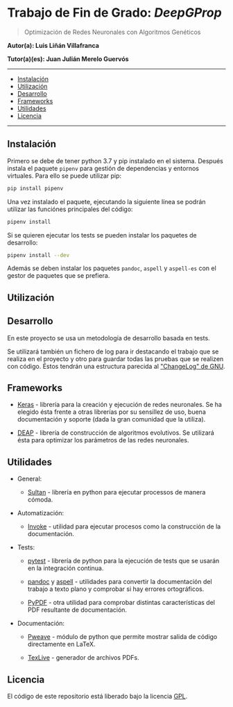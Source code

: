 # Trabajo de Fin de Grado: *DeepGProp*

> Optimización de Redes Neuronales con Algoritmos Genéticos

**Autor(a): Luis Liñán Villafranca**

**Tutor(a)(es): Juan Julián Merelo Guervós**

---

- [Instalación](#instalación)
- [Utilización](#utilización)
- [Desarrollo](#desarrollo)
- [Frameworks](#frameworks)
- [Utilidades](#utilidades)
- [Licencia](#licencia)

---

## Instalación

Primero se debe de tener python 3.7 y pip instalado en el sistema. Después
instala el paquete `pipenv` para gestión de dependencias y entornos virtuales.
Para ello se puede utilizar pip:

```bash
pip install pipenv
```

Una vez instalado el paquete, ejecutando la siguiente línea se podrán utilizar
las funciónes principales del código:

```bash
pipenv install
```

Si se quieren ejecutar los tests se pueden instalar los paquetes de desarrollo:

```bash
pipenv install --dev
```

Además se deben instalar los paquetes `pandoc`, `aspell` y `aspell-es` con el
gestor de paquetes que se prefiera.

## Utilización

## Desarrollo

En este proyecto se usa un metodología de desarrollo basada en tests.

Se utilizará también un fichero de log para ir destacando el trabajo que se
realiza en el proyecto y otro para guardar todas las pruebas que se realizen con
código. Éstos tendrán una estructura parecida al ["ChangeLog" de
GNU](https://www.gnu.org/software/emacs/manual/html_node/emacs/Format-of-ChangeLog.html).

## Frameworks

-   [Keras](https://keras.io/) - librería para la creación y ejecución de redes
    neuronales. Se ha elegido ésta frente a otras librerías por su sensillez de
    uso, buena documentación y soporte (dada la gran comunidad que la utiliza).

-   [DEAP](https://deap.readthedocs.io/en/master/) - librería de construcción
    de algoritmos evolutivos. Se utilizará ésta para optimizar los parámetros
    de las redes neuronales.

## Utilidades

-   General:

    -   [Sultan](https://sultan.readthedocs.io/en/latest/) - librería en python
        para ejecutar processos de manera cómoda.

-   Automatización:

    -   [Invoke](http://docs.pyinvoke.org/en/1.2/) - utilidad para ejecutar
        procesos como la construcción de la documentación.

-   Tests:

    -   [pytest](https://docs.pytest.org/en/latest/) - librería de python para
        la ejecución de tests que se usarán en la integración continua.

    -   [pandoc](https://pandoc.org/MANUAL.html) y
        [aspell](http://aspell.net/man-html/Introduction.html#Introduction) -
        utilidades para convertir la documentación del trabajo a texto plano y
        comprobar si hay errores ortográficos.

    -   [PyPDF](http://mstamy2.github.io/PyPDF2/) - otra utilidad para comprobar
        distintas características del PDF resultante de documentación.

-   Documentación:

    -   [Pweave](http://mpastell.com/pweave/) - módulo de python que permite
        mostrar salida de código directamente en LaTeX.

    -   [TexLive](https://tug.org/texlive/) - generador de archivos PDFs.

## Licencia

El código de este repositorio está liberado bajo la licencia [GPL](./LICENSE).
